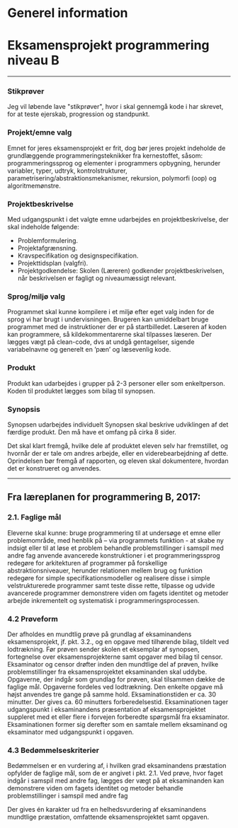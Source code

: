 # Generel information
# Eksamensprojekt programmering niveau B

-------------------------------------------------------------------------------------------------

### Stikprøver

Jeg vil løbende lave "stikprøver", hvor i skal gennemgå kode i har skrevet, for at teste ejerskab, progression og standpunkt.

### Projekt/emne valg
Emnet for jeres eksamensprojekt er frit, dog bør jeres projekt indeholde de grundlæggende programmeringsteknikker fra kernestoffet, såsom: programmeringssprog og elementer i programmers opbygning, herunder variabler, typer, udtryk, kontrolstrukturer,
parametrisering/abstraktionsmekanismer, rekursion, polymorfi (oop) og algoritmemønstre.   

### Projektbeskrivelse
Med udgangspunkt i det valgte emne udarbejdes en projektbeskrivelse, der skal indeholde følgende:
- Problemformulering.
- Projektafgrænsning.
- Kravspecifikation og designspecifikation.
- Projekttidsplan (valgfri).
- Projektgodkendelse: Skolen (Læreren) godkender projektbeskrivelsen, når beskrivelsen er fagligt og niveaumæssigt relevant.

### Sprog/miljø valg
Programmet skal kunne kompilere i et miljø efter eget valg inden for de sprog vi har brugt i undervisningen. Brugeren kan umiddelbart bruge programmet med de instruktioner der er på startbilledet. Læseren af koden kan programmere, så kildekommentarerne skal tilpasses læseren. Der lægges vægt på clean-code, dvs at undgå gentagelser, sigende variabelnavne og generelt en ’pæn’ og læsevenlig kode.

### Produkt
Produkt kan udarbejdes i grupper på 2-3 personer eller som enkeltperson.
Koden til produktet lægges som bilag til synopsen.

### Synopsis
Synopsen udarbejdes individuelt
Synopsen skal beskrive udviklingen af det færdige produkt. Den må have et omfang på cirka 8 sider.

Det skal klart fremgå, hvilke dele af produktet eleven selv har fremstillet, og hvornår der er tale om
andres arbejde, eller en viderebearbejdning af dette. Oprindelsen bør fremgå af rapporten, og eleven skal dokumentere, hvordan det er konstrueret og anvendes.

-------------------------------------------------------------------------------------------------------

## Fra læreplanen for programmering B, 2017:

### 2.1. Faglige mål
Eleverne skal kunne:
bruge programmering til at undersøge et emne eller problemområde, med henblik på – via programmets funktion - at skabe ny indsigt eller til at løse et problem
behandle problemstillinger i samspil med andre fag
anvende avancerede konstruktioner i et programmeringssprog
redegøre for arkitekturen af programmer på forskellige abstraktionsniveauer, herunder relationen mellem brug og funktion
redegøre for simple specifikationsmodeller og realisere disse i simple velstrukturerede programmer samt teste disse
rette, tilpasse og udvide avancerede programmer
demonstrere viden om fagets identitet og metoder
arbejde inkrementelt og systematisk i programmeringsprocessen.

### 4.2 Prøveform
Der afholdes en mundtlig prøve på grundlag af eksaminandens eksamensprojekt, jf. pkt. 3.2., og en opgave med tilhørende bilag, tildelt ved lodtrækning.
Før prøven sender skolen et eksemplar af synopsen, fortegnelse over eksamensprojekterne samt opgaver med bilag til censor. Eksaminator og censor drøfter inden den mundtlige del af prøven, hvilke problemstillinger fra eksamensprojektet eksaminanden skal uddybe. Opgaverne, der indgår som grundlag for prøven, skal tilsammen dække de faglige mål. Opgaverne fordeles ved lodtrækning. Den enkelte opgave må højst anvendes tre gange på samme hold. Eksaminationstiden er ca. 30 minutter. Der gives ca. 60 minutters forberedelsestid. Eksaminationen tager udgangspunkt i eksaminandens præsentation af eksamensprojektet suppleret med et eller flere i forvejen forberedte spørgsmål fra eksaminator. Eksaminationen former sig derefter som en samtale mellem eksaminand og eksaminator med udgangspunkt i opgaven.

### 4.3 Bedømmelseskriterier
Bedømmelsen er en vurdering af, i hvilken grad eksaminandens præstation opfylder de faglige mål, som de er angivet i pkt. 2.1.
Ved prøve, hvor faget indgår i samspil med andre fag, lægges der vægt på at eksaminanden kan
demonstrere viden om fagets identitet og metoder
behandle problemstillinger i samspil med andre fag

Der gives én karakter ud fra en helhedsvurdering af eksaminandens mundtlige præstation, omfattende eksamensprojektet samt opgaven.
